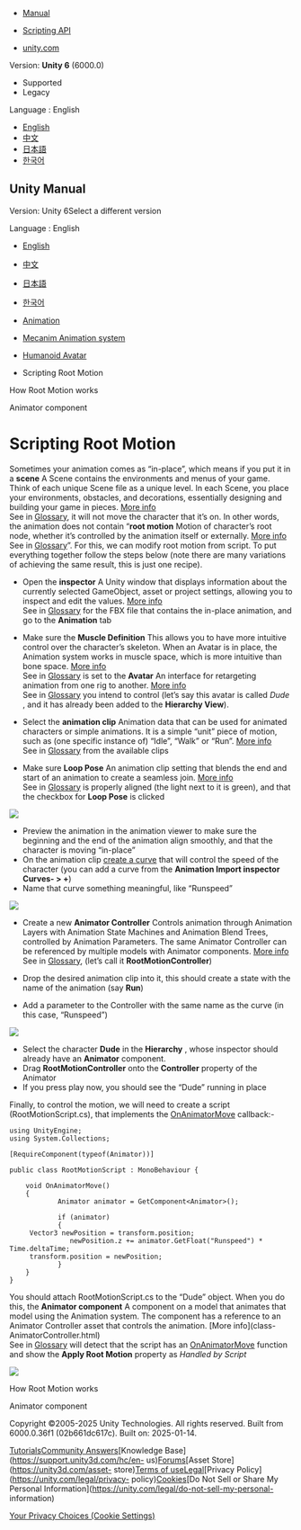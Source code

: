 [](https://docs.unity3d.com)

  * [Manual](../Manual/index.html)
  * [Scripting API](../ScriptReference/index.html)

  * [unity.com](https://unity.com/)

Version: **Unity 6** (6000.0)

  * Supported
  * Legacy

Language : English

  * [English](/Manual/ScriptingRootMotion.html)
  * [中文](/cn/current/Manual/ScriptingRootMotion.html)
  * [日本語](/ja/current/Manual/ScriptingRootMotion.html)
  * [한국어](/kr/current/Manual/ScriptingRootMotion.html)

[](https://docs.unity3d.com)

## Unity Manual

Version: Unity 6Select a different version

Language : English

  * [English](/Manual/ScriptingRootMotion.html)
  * [中文](/cn/current/Manual/ScriptingRootMotion.html)
  * [日本語](/ja/current/Manual/ScriptingRootMotion.html)
  * [한국어](/kr/current/Manual/ScriptingRootMotion.html)

  * [Animation](AnimationSection.html)
  * [Mecanim Animation system](AnimationOverview.html)
  * [Humanoid Avatar](AvatarCreationandSetup.html)
  * Scripting Root Motion

[](RootMotion.html)

How Root Motion works

[](class-Animator.html)

Animator component

# Scripting Root Motion

Sometimes your animation comes as “in-place”, which means if you put it in a
**scene** A Scene contains the environments and menus of your game. Think of
each unique Scene file as a unique level. In each Scene, you place your
environments, obstacles, and decorations, essentially designing and building
your game in pieces. [More info](CreatingScenes.html)  
See in [Glossary](Glossary.html#Scene), it will not move the character that
it’s on. In other words, the animation does not contain “**root motion**
Motion of character’s root node, whether it’s controlled by the animation
itself or externally. [More info](RootMotion.html)  
See in [Glossary](Glossary.html#RootMotion)”. For this, we can modify root
motion from script. To put everything together follow the steps below (note
there are many variations of achieving the same result, this is just one
recipe).

  * Open the **inspector** A Unity window that displays information about the currently selected GameObject, asset or project settings, allowing you to inspect and edit the values. [More info](UsingTheInspector.html)  
See in [Glossary](Glossary.html#Inspector) for the FBX file that contains the
in-place animation, and go to the **Animation** tab

  * Make sure the **Muscle Definition** This allows you to have more intuitive control over the character’s skeleton. When an Avatar is in place, the Animation system works in muscle space, which is more intuitive than bone space. [More info](MuscleDefinitions.html)  
See in [Glossary](Glossary.html#Muscledefinition) is set to the **Avatar** An
interface for retargeting animation from one rig to another. [More
info](ConfiguringtheAvatar.html)  
See in [Glossary](Glossary.html#Avatar) you intend to control (let’s say this
avatar is called _Dude_ , and it has already been added to the **Hierarchy
View**).

  * Select the **animation clip** Animation data that can be used for animated characters or simple animations. It is a simple “unit” piece of motion, such as (one specific instance of) “Idle”, “Walk” or “Run”. [More info](class-AnimationClip.html)  
See in [Glossary](Glossary.html#AnimationClip) from the available clips

  * Make sure **Loop Pose** An animation clip setting that blends the end and start of an animation to create a seamless join. [More info](class-AnimationClip.html)  
See in [Glossary](Glossary.html#LoopPose) is properly aligned (the light next
to it is green), and that the checkbox for **Loop Pose** is clicked

![](../uploads/Main/MecanimRootMotionChristmasTree.png)

  * Preview the animation in the animation viewer to make sure the beginning and the end of the animation align smoothly, and that the character is moving “in-place”
  * On the animation clip [create a curve](animeditor-AnimationCurves.html) that will control the speed of the character (you can add a curve from the **Animation Import inspector** **Curves- > +**)
  * Name that curve something meaningful, like “Runspeed”

![](../uploads/Main/MecanimRootMotionCurve.png)

  * Create a new **Animator Controller** Controls animation through Animation Layers with Animation State Machines and Animation Blend Trees, controlled by Animation Parameters. The same Animator Controller can be referenced by multiple models with Animator components. [More info](class-AnimatorController.html)  
See in [Glossary](Glossary.html#AnimatorController), (let’s call it
**RootMotionController**)

  * Drop the desired animation clip into it, this should create a state with the name of the animation (say **Run**)
  * Add a parameter to the Controller with the same name as the curve (in this case, “Runspeed”)

![](../uploads/Main/MecanimRootMotionController.png)

  * Select the character **Dude** in the **Hierarchy** , whose inspector should already have an **Animator** component.
  * Drag **RootMotionController** onto the **Controller** property of the Animator
  * If you press play now, you should see the “Dude” running in place

Finally, to control the motion, we will need to create a script
(RootMotionScript.cs), that implements the
[OnAnimatorMove](../ScriptReference/MonoBehaviour.OnAnimatorMove.html)
callback:-

    
    
    using UnityEngine;
    using System.Collections;
    
    [RequireComponent(typeof(Animator))]
    
    public class RootMotionScript : MonoBehaviour {
    
        void OnAnimatorMove()
        {
                Animator animator = GetComponent<Animator>();
    
                if (animator)
                {
         Vector3 newPosition = transform.position;
                   newPosition.z += animator.GetFloat("Runspeed") * Time.deltaTime;
         transform.position = newPosition;
                }
        }
    }
    
    

You should attach RootMotionScript.cs to the “Dude” object. When you do this,
the **Animator component** A component on a model that animates that model
using the Animation system. The component has a reference to an Animator
Controller asset that controls the animation. [More info](class-
AnimatorController.html)  
See in [Glossary](Glossary.html#AnimatorComponent) will detect that the script
has an [OnAnimatorMove](../ScriptReference/MonoBehaviour.OnAnimatorMove.html)
function and show the **Apply Root Motion** property as _Handled by Script_

![](../uploads/Main/MecanimRootMotionDude.png)

[](RootMotion.html)

How Root Motion works

[](class-Animator.html)

Animator component

Copyright ©2005-2025 Unity Technologies. All rights reserved. Built from
6000.0.36f1 (02b661dc617c). Built on: 2025-01-14.

[Tutorials](https://learn.unity.com/)[Community
Answers](https://answers.unity3d.com)[Knowledge
Base](https://support.unity3d.com/hc/en-
us)[Forums](https://forum.unity3d.com)[Asset Store](https://unity3d.com/asset-
store)[Terms of
use](https://docs.unity3d.com/Manual/TermsOfUse.html)[Legal](https://unity.com/legal)[Privacy
Policy](https://unity.com/legal/privacy-
policy)[Cookies](https://unity.com/legal/cookie-policy)[Do Not Sell or Share
My Personal Information](https://unity.com/legal/do-not-sell-my-personal-
information)

[Your Privacy Choices (Cookie Settings)](javascript:void\(0\);)

